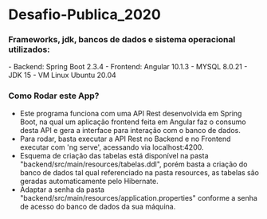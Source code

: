 # Desafio-Publica_2020
<h3>Frameworks, jdk, bancos de dados e sistema operacional utilizados:</h3>
- Backend: Spring Boot 2.3.4
- Frontend: Angular 10.1.3
- MYSQL 8.0.21
- JDK 15
- VM Linux Ubuntu 20.04

<h3>Como Rodar este App?</h3>
<ul>
<li>Este programa funciona com uma API Rest desenvolvida em Spring Boot, na qual um aplicação frontend feita em Angular faz o consumo desta API e gera a 
interface para interação com o banco de dados.</li>
<li> Para rodar, basta executar a API Rest no Backend e no Frontend executar com 'ng serve', acessando via localhost:4200.</li>
<li> Esquema de criação das tabelas está disponível na pasta "backend/src/main/resources/tabelas.ddl", porém basta a criação do banco de dados tal qual 
referenciado na pasta resources, as tabelas são geradas automaticamente pelo Hibernate.</li>
<li> Adaptar a senha da pasta "backend/src/main/resources/application.properties" conforme a senha de acesso do banco de dados da sua máquina.</li>
 </ul>
